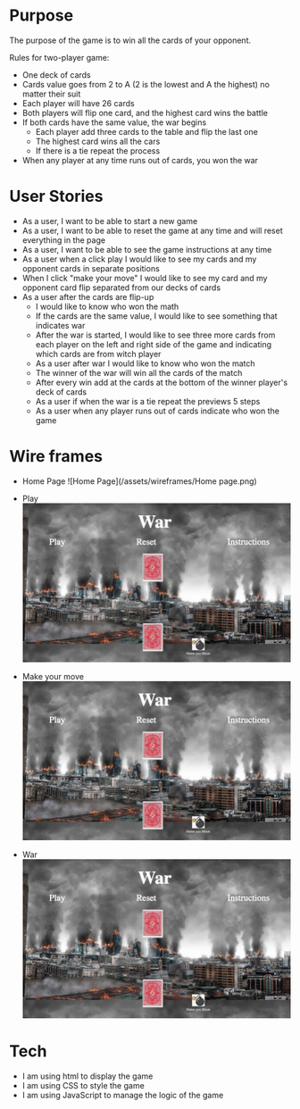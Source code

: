 


# Purpose

The purpose of the game is to win all the cards of your opponent.


Rules for two-player game:
- One deck of cards 
- Cards value goes from 2 to A (2 is the lowest and A the highest) no matter their suit
- Each player will have 26 cards
- Both players will flip one card, and the highest card wins the battle
- If both cards have the same value, the war begins
    - Each player add three cards to the table and flip the last one
    - The highest card wins all the cars 
    - If there is a tie repeat the process
- When any player at any time runs out of cards, you won the war

# User Stories

- As a user, I want to be able to start a new game
- As a user, I want to be able to reset the game at any time and will reset everything in the page
- As a user, I want to be able to see the game instructions at any time
- As a user when a click play I would like to see my cards and my opponent cards in separate positions
- When I click "make your move" I would like to see my card and my opponent card flip separated from our decks of cards
- As a user after the cards are flip-up
    - I would like to know who won the math
    - If  the cards are the same value, I would like to see something that indicates war
    - After the war is started, I would like to see three more cards from each player on the left and right side of the game and indicating which cards are from witch player 
    - As a user after war I would like to know who won the match
    - The winner of the war will win all the cards of the match
    - After every win add at the cards at the bottom of the winner player's deck of cards
    - As a user if when the war is a tie repeat the previews 5 steps 
    - As a user when any player runs out of cards indicate who won the game



# Wire frames

 - Home Page
 ![Home Page](/assets/wireframes/Home page.png)

 - Play
 ![Play](/assets/wireframes/Play.png)

  - Make your move
 ![Make your move](/assets/wireframes/Play.png)

 - War
 ![War](/assets/wireframes/Play.png)


# Tech
 - I am using html to display the game 
 - I am using CSS to style the game
 - I am using JavaScript to manage the logic of the game 


